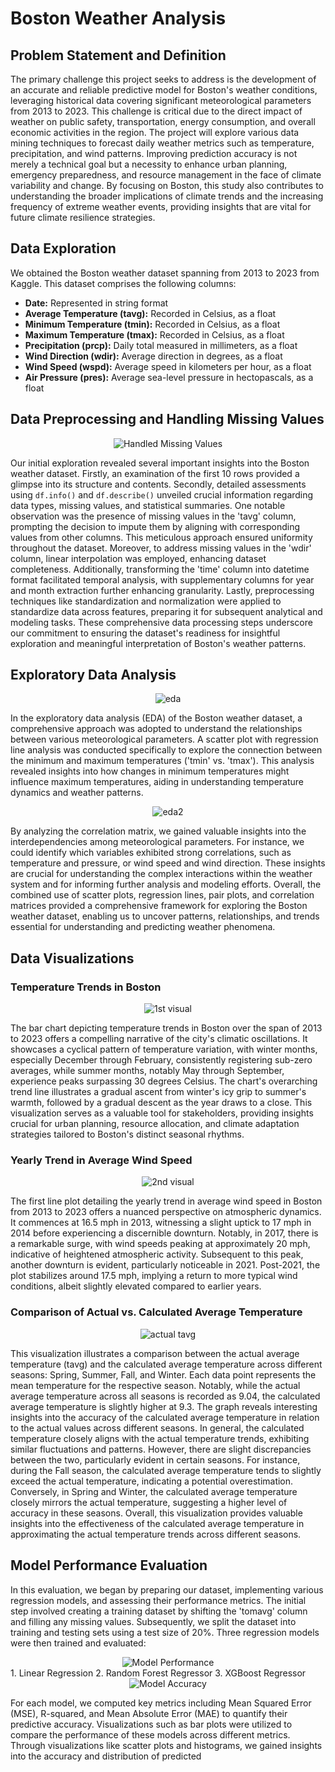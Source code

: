 # Boston Weather Analysis

## Problem Statement and Definition

The primary challenge this project seeks to address is the development of an accurate and reliable predictive model for Boston's weather conditions, leveraging historical data covering significant meteorological parameters from 2013 to 2023. This challenge is critical due to the direct impact of weather on public safety, transportation, energy consumption, and overall economic activities in the region. The project will explore various data mining techniques to forecast daily weather metrics such as temperature, precipitation, and wind patterns. Improving prediction accuracy is not merely a technical goal but a necessity to enhance urban planning, emergency preparedness, and resource management in the face of climate variability and change. By focusing on Boston, this study also contributes to understanding the broader implications of climate trends and the increasing frequency of extreme weather events, providing insights that are vital for future climate resilience strategies.

## Data Exploration

We obtained the Boston weather dataset spanning from 2013 to 2023 from Kaggle. This dataset comprises the following columns: 

- **Date:** Represented in string format 
- **Average Temperature (tavg):** Recorded in Celsius, as a float 
- **Minimum Temperature (tmin):** Recorded in Celsius, as a float 
- **Maximum Temperature (tmax):** Recorded in Celsius, as a float 
- **Precipitation (prcp):** Daily total measured in millimeters, as a float 
- **Wind Direction (wdir):** Average direction in degrees, as a float 
- **Wind Speed (wspd):** Average speed in kilometers per hour, as a float 
- **Air Pressure (pres):** Average sea-level pressure in hectopascals, as a float 

## Data Preprocessing and Handling Missing Values

<div align="center">
  <img src="Handled Missing Values.png" alt="Handled Missing Values">
</div>

Our initial exploration revealed several important insights into the Boston weather dataset. Firstly, an examination of the first 10 rows provided a glimpse into its structure and contents. Secondly, detailed assessments using `df.info()` and `df.describe()` unveiled crucial information regarding data types, missing values, and statistical summaries. One notable observation was the presence of missing values in the 'tavg' column, prompting the decision to impute them by aligning with corresponding values from other columns. This meticulous approach ensured uniformity throughout the dataset. Moreover, to address missing values in the 'wdir' column, linear interpolation was employed, enhancing dataset completeness. Additionally, transforming the 'time' column into datetime format facilitated temporal analysis, with supplementary columns for year and month extraction further enhancing granularity. Lastly, preprocessing techniques like standardization and normalization were applied to standardize data across features, preparing it for subsequent analytical and modeling tasks. These comprehensive data processing steps underscore our commitment to ensuring the dataset's readiness for insightful exploration and meaningful interpretation of Boston's weather patterns.

## Exploratory Data Analysis
<div align="center">
  <img src="eda.png" alt="eda">
</div>

In the exploratory data analysis (EDA) of the Boston weather dataset, a comprehensive approach was adopted to understand the relationships between various meteorological parameters. A scatter plot with regression line analysis was conducted specifically to explore the connection between the minimum and maximum temperatures ('tmin' vs. 'tmax'). This analysis revealed insights into how changes in minimum temperatures might influence maximum temperatures, aiding in understanding temperature dynamics and weather patterns.


<div align="center">
  <img src="eda2" alt="eda2">
</div>

By analyzing the correlation matrix, we gained valuable insights into the interdependencies among meteorological parameters. For instance, we could identify which variables exhibited strong correlations, such as temperature and pressure, or wind speed and wind direction. These insights are crucial for understanding the complex interactions within the weather system and for informing further analysis and modeling efforts. Overall, the combined use of scatter plots, regression lines, pair plots, and correlation matrices provided a comprehensive framework for exploring the Boston weather dataset, enabling us to uncover patterns, relationships, and trends essential for understanding and predicting weather phenomena.

## Data Visualizations

### Temperature Trends in Boston

<div align="center">
  <img src="1st visual.png" alt="1st visual">
</div>

The bar chart depicting temperature trends in Boston over the span of 2013 to 2023 offers a compelling narrative of the city's climatic oscillations. It showcases a cyclical pattern of temperature variation, with winter months, especially December through February, consistently registering sub-zero averages, while summer months, notably May through September, experience peaks surpassing 30 degrees Celsius. The chart's overarching trend line illustrates a gradual ascent from winter's icy grip to summer's warmth, followed by a gradual descent as the year draws to a close. This visualization serves as a valuable tool for stakeholders, providing insights crucial for urban planning, resource allocation, and climate adaptation strategies tailored to Boston's distinct seasonal rhythms.

### Yearly Trend in Average Wind Speed

<div align="center">
  <img src="2nd visual.png" alt="2nd visual">
</div>

The first line plot detailing the yearly trend in average wind speed in Boston from 2013 to 2023 offers a nuanced perspective on atmospheric dynamics. It commences at 16.5 mph in 2013, witnessing a slight uptick to 17 mph in 2014 before experiencing a discernible downturn. Notably, in 2017, there is a remarkable surge, with wind speeds peaking at approximately 20 mph, indicative of heightened atmospheric activity. Subsequent to this peak, another downturn is evident, particularly noticeable in 2021. Post-2021, the plot stabilizes around 17.5 mph, implying a return to more typical wind conditions, albeit slightly elevated compared to earlier years.

### Comparison of Actual vs. Calculated Average Temperature

<div align="center">
  <img src="actual tavg" alt="actual tavg">
</div>

This visualization illustrates a comparison between the actual average temperature (tavg) and the calculated average temperature across different seasons: Spring, Summer, Fall, and Winter. Each data point represents the mean temperature for the respective season. Notably, while the actual average temperature across all seasons is recorded as 9.04, the calculated average temperature is slightly higher at 9.3. The graph reveals interesting insights into the accuracy of the calculated average temperature in relation to the actual values across different seasons. In general, the calculated temperature closely aligns with the actual temperature trends, exhibiting similar fluctuations and patterns. However, there are slight discrepancies between the two, particularly evident in certain seasons. For instance, during the Fall season, the calculated average temperature tends to slightly exceed the actual temperature, indicating a potential overestimation. Conversely, in Spring and Winter, the calculated average temperature closely mirrors the actual temperature, suggesting a higher level of accuracy in these seasons. Overall, this visualization provides valuable insights into the effectiveness of the calculated average temperature in approximating the actual temperature trends across different seasons.

## Model Performance Evaluation

In this evaluation, we began by preparing our dataset, implementing various regression models, and assessing their performance metrics. The initial step involved creating a training dataset by shifting the 'tomavg' column and filling any missing values. Subsequently, we split the dataset into training and testing sets using a test size of 20%. Three regression models were then trained and evaluated:
<div align="center">
  <img src="Model Performance" alt="Model Performance">
</div>
1. Linear Regression
2. Random Forest Regressor
3. XGBoost Regressor
<div align="center">
  <img src="Model Accuracy" alt="Model Accuracy">
</div>

For each model, we computed key metrics including Mean Squared Error (MSE), R-squared, and Mean Absolute Error (MAE) to quantify their predictive accuracy. Visualizations such as bar plots were utilized to compare the performance of these models across different metrics. Through visualizations like scatter plots and histograms, we gained insights into the accuracy and distribution of predicted
